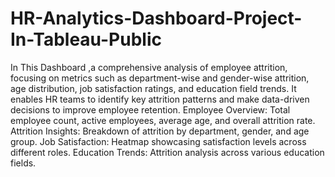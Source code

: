 # HR-Analytics-Dashboard-Project-In-Tableau-Public
 In This Dashboard ,a comprehensive analysis of employee attrition, focusing on metrics such as department-wise and gender-wise attrition, age distribution, job satisfaction ratings, and education field trends. It enables HR teams to identify key attrition patterns and make data-driven decisions to improve employee retention.
Employee Overview: Total employee count, active employees, average age, and overall attrition rate.
Attrition Insights: Breakdown of attrition by department, gender, and age group.
Job Satisfaction: Heatmap showcasing satisfaction levels across different roles.
Education Trends: Attrition analysis across various education fields.
